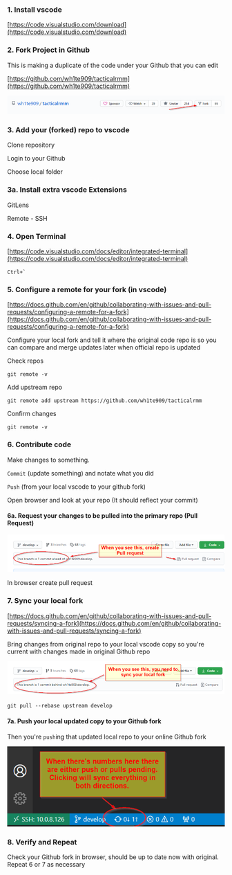 

### 1. Install vscode
[https://code.visualstudio.com/download](https://code.visualstudio.com/download)

### 2. Fork Project in Github

This is making a duplicate of the code under your Github that you can edit

[https://github.com/wh1te909/tacticalrmm](https://github.com/wh1te909/tacticalrmm)

![ForkIt](images/vscode-forkit.png)

### 3. Add your (forked) repo to vscode

Clone repository

Login to your Github

Choose local folder

### 3a. Install extra vscode Extensions

GitLens

Remote - SSH

### 4. Open Terminal

[https://code.visualstudio.com/docs/editor/integrated-terminal](https://code.visualstudio.com/docs/editor/integrated-terminal)

```
Ctrl+`
```

### 5. Configure a remote for your fork (in vscode)

[https://docs.github.com/en/github/collaborating-with-issues-and-pull-requests/configuring-a-remote-for-a-fork](https://docs.github.com/en/github/collaborating-with-issues-and-pull-requests/configuring-a-remote-for-a-fork)

Configure your local fork and tell it where the original code repo is so you can compare and merge updates later when official repo is updated

Check repos

```
git remote -v
```

Add upstream repo

```
git remote add upstream https://github.com/wh1te909/tacticalrmm
```

Confirm changes

```
git remote -v
```


### 6. Contribute code

Make changes to something.

`Commit` (update something) and notate what you did

`Push` (from your local vscode to your github fork)

Open browser and look at your repo (It should reflect your commit)


#### 6a. Request your changes to be pulled into the primary repo (Pull Request)

![Changes you've made need integration with master repo](images/trmm_contribute-notice.png)

In browser create pull request

### 7. Sync your local fork

[https://docs.github.com/en/github/collaborating-with-issues-and-pull-requests/syncing-a-fork](https://docs.github.com/en/github/collaborating-with-issues-and-pull-requests/syncing-a-fork)

Bring changes from original repo to your local vscode copy so you're current with changes made in original Github repo

![Sync Fork](images/trmm_need_sync_local_fork.png)

```
git pull --rebase upstream develop
```
#### 7a. Push your local updated copy to your Github fork

Then you're `push`ing that updated local repo to your online Github fork

![Sync push/pulls](images/trmm_vscode_git_pending.png)

### 8. Verify and Repeat

Check your Github fork in browser, should be up to date now with original. Repeat 6 or 7 as necessary